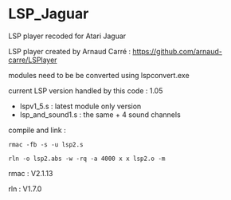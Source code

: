 # LSP_Jaguar
LSP player recoded for Atari Jaguar

LSP player created by Arnaud Carré : https://github.com/arnaud-carre/LSPlayer

modules need to be be converted using lspconvert.exe 

current LSP version handled by this code : 1.05

- lspv1_5.s : latest module only version
- lsp_and_sound1.s : the same + 4 sound channels

compile and link : 

    rmac -fb -s -u lsp2.s
    
    rln -o lsp2.abs -w -rq -a 4000 x x lsp2.o -m 


rmac : V2.1.13 

rln : V1.7.0 
